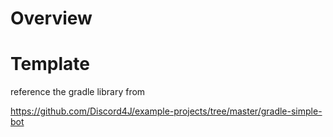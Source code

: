 # Overview


# Template

reference the gradle library from

https://github.com/Discord4J/example-projects/tree/master/gradle-simple-bot

